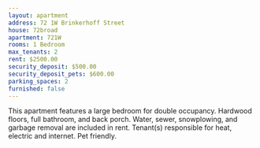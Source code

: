 ```yaml
---
layout: apartment
address: 72 1W Brinkerhoff Street
house: 72broad
apartment: 721W
rooms: 1 Bedroom
max_tenants: 2
rent: $2500.00
security_deposit: $500.00
security_deposit_pets: $600.00
parking_spaces: 2
furnished: false
---
```


This apartment features a large bedroom for double occupancy. Hardwood floors,
full bathroom, and back porch. Water, sewer, snowplowing, and garbage removal are
included in rent. Tenant(s) responsible for heat, electric and internet. Pet friendly.